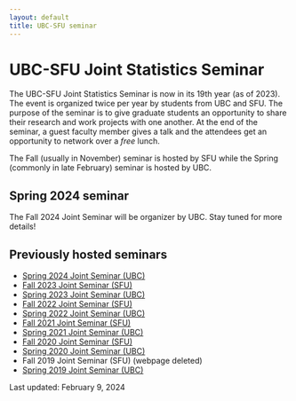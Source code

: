 ```yaml
---
layout: default
title: UBC-SFU seminar
---
```


# UBC-SFU Joint Statistics Seminar

The UBC-SFU Joint Statistics Seminar is now in its 19th year (as of 2023).
The event is organized twice per year by students from UBC and SFU.
The purpose of the seminar is to give graduate students
an opportunity to share their research and work projects with one another.
At the end of the seminar, a guest faculty member gives a talk and
the attendees get an opportunity to network over a *free* lunch.

The Fall (usually in November) seminar is hosted by SFU
while the Spring (commonly in late February) seminar is hosted by UBC.

## Spring 2024 seminar

The Fall 2024 Joint Seminar will be organizer by UBC.
Stay tuned for more details!

## Previously hosted seminars
- [Spring 2024 Joint Seminar (UBC)](https://ubc-sfu-seminar.github.io/2024)
- [Fall 2023 Joint Seminar (SFU)](https://www.sfu.ca/~rda88/JointSeminar2023/)
- [Spring 2023 Joint Seminar (UBC)](https://ubc-sfu-seminar.github.io/2023)
- [Fall 2022 Joint Seminar (SFU)](http://www.sfu.ca/~rennyd/JointSeminar2022/)
- [Spring 2022 Joint Seminar (UBC)](https://ubc-sfu-joint-stat-seminar-spring-2022.github.io/)
- [Fall 2021 Joint Seminar (SFU)](https://www.sfu.ca/~rennyd/JointSeminar2021/)
- [Spring 2021 Joint Seminar (UBC)](https://www.stat.ubc.ca/~kenny.chiu/jointseminar/spring2021/)
- [Fall 2020 Joint Seminar (SFU)](http://www.sfu.ca/~nsurjano/JointSeminar/)
- [Spring 2020 Joint Seminar (UBC)](https://chiukenny.github.io/jointseminar-2019w2/)
- Fall 2019 Joint Seminar (SFU) (webpage deleted)
- [Spring 2019 Joint Seminar (UBC)](https://www.stat.ubc.ca/~qiong.zhang/misc/JointSeminar2018.html)

Last updated: February 9, 2024 
